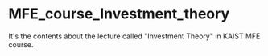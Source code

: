 # MFE_course_Investment_theory
It's the contents about the lecture called "Investment Theory" in KAIST MFE course.
